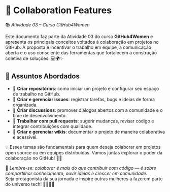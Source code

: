# 🤝 Collaboration Features

📚 *Atividade 03 – Curso GitHub4Women*

Este documento faz parte da Atividade 03 do curso **GitHub4Women** e apresenta os principais conceitos voltados à colaboração em projetos no GitHub. A proposta é incentivar o trabalho em equipe, a comunicação aberta e o uso consciente das ferramentas que fortalecem a construção coletiva de soluções. 💻🌍✨

## 📌 Assuntos Abordados

- 📁 **Criar repositórios**: como iniciar um projeto e configurar seu espaço de trabalho no GitHub.  
- 🐞 **Criar e gerenciar issues**: registrar tarefas, bugs e ideias de forma organizada.  
- 💬 **Criar discussions**: promover diálogos abertos com a comunidade e o time de desenvolvimento.  
- 🔀 **Trabalhar com pull requests**: sugerir mudanças, revisar código e integrar contribuições com qualidade.  
- 📖 **Criar e gerenciar wikis**: documentar o projeto de maneira colaborativa e acessível.

💡 Esses temas são fundamentais para quem deseja colaborar em projetos open source ou em equipes distribuídas. Vamos juntas explorar o poder da colaboração no GitHub! 💪🚀

🌟 *Lembre-se: colaborar é mais do que contribuir com código — é sobre compartilhar conhecimento, ouvir ideias e crescer em comunidade.*  
Seja protagonista da sua jornada e inspire outras mulheres a fazerem parte do universo tech! 👩‍💻💜✨
